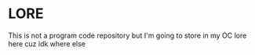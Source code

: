 # LORE
This is not a program code repository but I'm going to store in my OC lore here cuz idk where else
